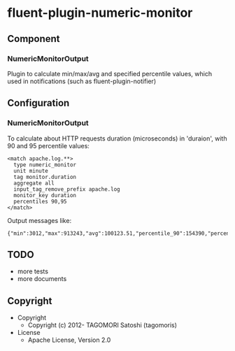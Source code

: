 # fluent-plugin-numeric-monitor

## Component

### NumericMonitorOutput

Plugin to calculate min/max/avg and specified percentile values, which used in notifications (such as fluent-plugin-notifier)

## Configuration

### NumericMonitorOutput

To calculate about HTTP requests duration (microseconds) in 'duraion', with 90 and 95 percentile values:

    <match apache.log.**>
      type numeric_monitor
      unit minute
      tag monitor.duration
      aggregate all
      input_tag_remove_prefix apache.log
      monitor_key duration
      percentiles 90,95
    </match>

Output messages like:

    {"min":3012,"max":913243,"avg":100123.51,"percentile_90":154390,"percentile_95":223110}

## TODO

* more tests
* more documents

## Copyright

* Copyright
  * Copyright (c) 2012- TAGOMORI Satoshi (tagomoris)
* License
  * Apache License, Version 2.0
